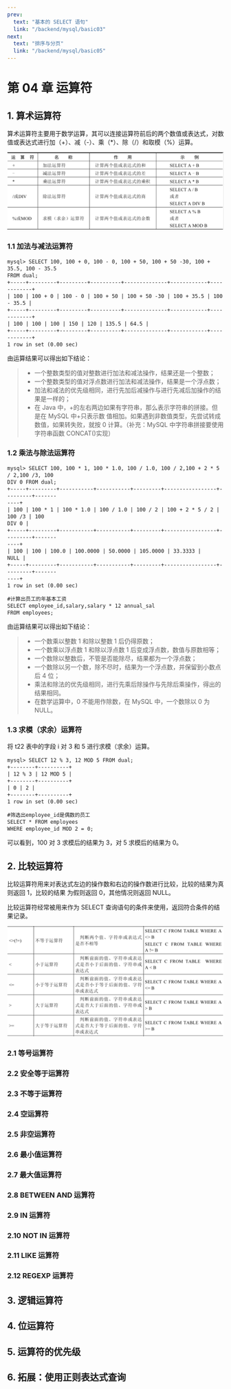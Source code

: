 ```yaml
---
prev:
  text: "基本的 SELECT 语句"
  link: "/backend/mysql/basic03"
next:
  text: "排序与分页"
  link: "/backend/mysql/basic05"
---
```


# 第 04 章 运算符

## 1. 算术运算符

算术运算符主要用于数学运算，其可以连接运算符前后的两个数值或表达式，对数值或表达式进行加（+）、减（-）、乘（\*）、除（/）和取模（%）运算。

![alt text](image01/image31.png)

### 1.1 加法与减法运算符

```shell
mysql> SELECT 100, 100 + 0, 100 - 0, 100 + 50, 100 + 50 -30, 100 + 35.5, 100 - 35.5
FROM dual;
+-----+---------+---------+----------+--------------+------------+------------+
| 100 | 100 + 0 | 100 - 0 | 100 + 50 | 100 + 50 -30 | 100 + 35.5 | 100 - 35.5 |
+-----+---------+---------+----------+--------------+------------+------------+
| 100 | 100 | 100 | 150 | 120 | 135.5 | 64.5 |
+-----+---------+---------+----------+--------------+------------+------------+
1 row in set (0.00 sec)
```

由运算结果可以得出如下结论：

> - 一个整数类型的值对整数进行加法和减法操作，结果还是一个整数；
> - 一个整数类型的值对浮点数进行加法和减法操作，结果是一个浮点数；
> - 加法和减法的优先级相同，进行先加后减操作与进行先减后加操作的结果是一样的；
> - 在 Java 中，+的左右两边如果有字符串，那么表示字符串的拼接。但是在 MySQL 中+只表示数
>   值相加。如果遇到非数值类型，先尝试转成数值，如果转失败，就按 0 计算。（补充：MySQL
>   中字符串拼接要使用字符串函数 CONCAT()实现）

### 1.2 乘法与除法运算符

```shell
mysql> SELECT 100, 100 * 1, 100 * 1.0, 100 / 1.0, 100 / 2,100 + 2 * 5 / 2,100 /3, 100
DIV 0 FROM dual;
+-----+---------+-----------+-----------+---------+-----------------+---------+-------
----+
| 100 | 100 * 1 | 100 * 1.0 | 100 / 1.0 | 100 / 2 | 100 + 2 * 5 / 2 | 100 /3 | 100
DIV 0 |
+-----+---------+-----------+-----------+---------+-----------------+---------+-------
----+
| 100 | 100 | 100.0 | 100.0000 | 50.0000 | 105.0000 | 33.3333 |
NULL |
+-----+---------+-----------+-----------+---------+-----------------+---------+-------
----+
1 row in set (0.00 sec)
```

```shell
#计算出员工的年基本工资
SELECT employee_id,salary,salary * 12 annual_sal
FROM employees;
```

由运算结果可以得出如下结论：

> - 一个数乘以整数 1 和除以整数 1 后仍得原数；
> - 一个数乘以浮点数 1 和除以浮点数 1 后变成浮点数，数值与原数相等；
> - 一个数除以整数后，不管是否能除尽，结果都为一个浮点数；
> - 一个数除以另一个数，除不尽时，结果为一个浮点数，并保留到小数点后 4 位；
> - 乘法和除法的优先级相同，进行先乘后除操作与先除后乘操作，得出的结果相同。
> - 在数学运算中，0 不能用作除数，在 MySQL 中，一个数除以 0 为 NULL。

### 1.3 求模（求余）运算符

将 t22 表中的字段 i 对 3 和 5 进行求模（求余）运算。

```shell
mysql> SELECT 12 % 3, 12 MOD 5 FROM dual;
+--------+----------+
| 12 % 3 | 12 MOD 5 |
+--------+----------+
| 0 | 2 |
+--------+----------+
1 row in set (0.00 sec)
```

```shell
#筛选出employee_id是偶数的员工
SELECT * FROM employees
WHERE employee_id MOD 2 = 0;
```

可以看到，100 对 3 求模后的结果为 3，对 5 求模后的结果为 0。

## 2. 比较运算符

比较运算符用来对表达式左边的操作数和右边的操作数进行比较，比较的结果为真则返回 1，比较的结果
为假则返回 0，其他情况则返回 NULL。

比较运算符经常被用来作为 SELECT 查询语句的条件来使用，返回符合条件的结果记录。

![alt text](image01/image32.png)

### 2.1 等号运算符

### 2.2 安全等于运算符

### 2.3 不等于运算符

### 2.4 空运算符

### 2.5 非空运算符

### 2.6 最小值运算符

### 2.7 最大值运算符

### 2.8 BETWEEN AND 运算符

### 2.9 IN 运算符

### 2.10 NOT IN 运算符

### 2.11 LIKE 运算符

### 2.12 REGEXP 运算符

## 3. 逻辑运算符

## 4. 位运算符

## 5. 运算符的优先级

## 6. 拓展：使用正则表达式查询

<a-back-top />

<reading-progress-bar/>
